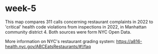 # week-5
 
This map compares 311 calls concerning restaurant complaints in 2022 to 'critical' health code violations from inspections in 2022, in Manhattan community district 4. Both sources were form NYC Open Data. 

More information on NYC's restaurant grading system: https://a816-health.nyc.gov/ABCEatsRestaurants/#!/faq

